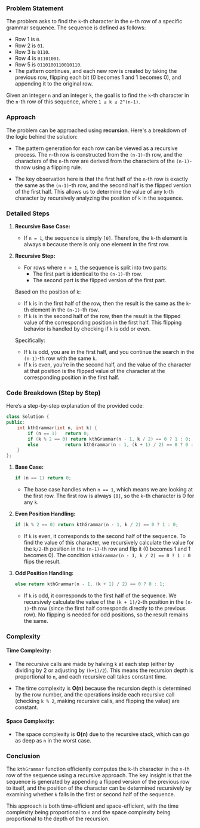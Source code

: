 ### Problem Statement

The problem asks to find the `k`-th character in the `n`-th row of a specific grammar sequence. The sequence is defined as follows:

- Row 1 is `0`.
- Row 2 is `01`.
- Row 3 is `0110`.
- Row 4 is `01101001`.
- Row 5 is `0110100110010110`.
- The pattern continues, and each new row is created by taking the previous row, flipping each bit (0 becomes 1 and 1 becomes 0), and appending it to the original row.

Given an integer `n` and an integer `k`, the goal is to find the `k`-th character in the `n`-th row of this sequence, where `1 ≤ k ≤ 2^(n-1)`.

### Approach

The problem can be approached using **recursion**. Here's a breakdown of the logic behind the solution:

- The pattern generation for each row can be viewed as a recursive process. The `n`-th row is constructed from the `(n-1)`-th row, and the characters of the `n`-th row are derived from the characters of the `(n-1)`-th row using a flipping rule.
  
- The key observation here is that the first half of the `n`-th row is exactly the same as the `(n-1)`-th row, and the second half is the flipped version of the first half. This allows us to determine the value of any `k`-th character by recursively analyzing the position of `k` in the sequence.

### Detailed Steps

1. **Recursive Base Case:**
   - If `n = 1`, the sequence is simply `[0]`. Therefore, the `k`-th element is always `0` because there is only one element in the first row.

2. **Recursive Step:**
   - For rows where `n > 1`, the sequence is split into two parts:
     - The first part is identical to the `(n-1)`-th row.
     - The second part is the flipped version of the first part.
     
   Based on the position of `k`:
   - If `k` is in the first half of the row, then the result is the same as the `k`-th element in the `(n-1)`-th row.
   - If `k` is in the second half of the row, then the result is the flipped value of the corresponding position in the first half. This flipping behavior is handled by checking if `k` is odd or even.

   Specifically:
   - If `k` is odd, you are in the first half, and you continue the search in the `(n-1)`-th row with the same `k`.
   - If `k` is even, you're in the second half, and the value of the character at that position is the flipped value of the character at the corresponding position in the first half.

### Code Breakdown (Step by Step)

Here’s a step-by-step explanation of the provided code:

```cpp
class Solution {
public:
    int kthGrammar(int n, int k) {
        if (n == 1)   return 0;
        if (k % 2 == 0) return kthGrammar(n - 1, k / 2) == 0 ? 1 : 0;
        else          return kthGrammar(n - 1, (k + 1) / 2) == 0 ? 0 : 1;
    }
};
```

1. **Base Case:**
   ```cpp
   if (n == 1) return 0;
   ```
   - The base case handles when `n == 1`, which means we are looking at the first row. The first row is always `[0]`, so the `k`-th character is 0 for any `k`.

2. **Even Position Handling:**
   ```cpp
   if (k % 2 == 0) return kthGrammar(n - 1, k / 2) == 0 ? 1 : 0;
   ```
   - If `k` is even, it corresponds to the second half of the sequence. To find the value of this character, we recursively calculate the value for the `k/2`-th position in the `(n-1)`-th row and flip it (0 becomes 1 and 1 becomes 0). The condition `kthGrammar(n - 1, k / 2) == 0 ? 1 : 0` flips the result.

3. **Odd Position Handling:**
   ```cpp
   else return kthGrammar(n - 1, (k + 1) / 2) == 0 ? 0 : 1;
   ```
   - If `k` is odd, it corresponds to the first half of the sequence. We recursively calculate the value of the `(k + 1)/2`-th position in the `(n-1)`-th row (since the first half corresponds directly to the previous row). No flipping is needed for odd positions, so the result remains the same.

### Complexity

#### Time Complexity:
- The recursive calls are made by halving `k` at each step (either by dividing by 2 or adjusting by `(k+1)/2`). This means the recursion depth is proportional to `n`, and each recursive call takes constant time.
  
- The time complexity is **O(n)** because the recursion depth is determined by the row number, and the operations inside each recursive call (checking `k % 2`, making recursive calls, and flipping the value) are constant.

#### Space Complexity:
- The space complexity is **O(n)** due to the recursive stack, which can go as deep as `n` in the worst case.

### Conclusion

The `kthGrammar` function efficiently computes the `k`-th character in the `n`-th row of the sequence using a recursive approach. The key insight is that the sequence is generated by appending a flipped version of the previous row to itself, and the position of the character can be determined recursively by examining whether `k` falls in the first or second half of the sequence.

This approach is both time-efficient and space-efficient, with the time complexity being proportional to `n` and the space complexity being proportional to the depth of the recursion.